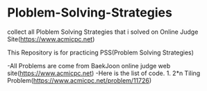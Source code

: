# Ploblem-Solving-Strategies
collect all Ploblem Solving Strategies that i solved on Online Judge Site(https://www.acmicpc.net)

This Repository is for practicing PSS(Problem Solving Strategies)

-All Problems are come from BaekJoon online judge web site(https://www.acmicpc.net)
-Here is the list of code.
    1. 2*n Tiling Problem(https://www.acmicpc.net/problem/11726)
